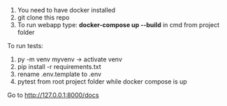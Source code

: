 1) You need to have docker installed
2) git clone this repo 
3) To run webapp type:  **docker-compose up --build** in cmd from project folder

To run tests:
1) py -m venv myvenv -> activate venv
2) pip install -r requirements.txt
3) rename .env.template to .env
4) pytest from root project folder while docker compose is up


Go to http://127.0.0.1:8000/docs
  

